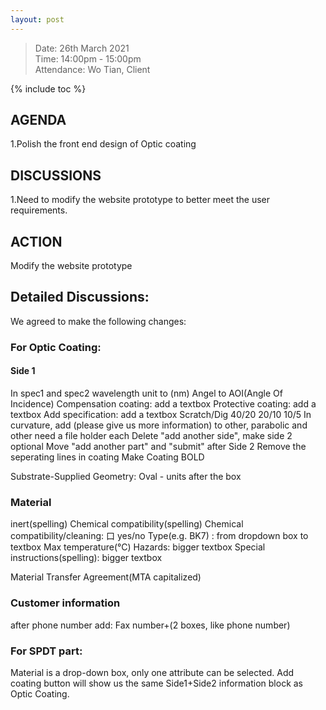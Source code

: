```yaml
---
layout: post
---
```


> Date: 26th March 2021<br>
> Time: 14:00pm - 15:00pm<br>
> Attendance: Wo Tian, Client

{% include toc %}

## AGENDA

1.Polish the front end design of Optic coating

## DISCUSSIONS

1.Need to modify the website prototype to better meet the user requirements.

## ACTION

Modify the website prototype

## Detailed Discussions:

We agreed to make the following changes:

### For Optic Coating:

#### Side 1

In spec1 and spec2 wavelength unit to (nm)
Angel to AOI(Angle Of Incidence)
Compensation coating: add a textbox
Protective coating: add a textbox
Add specification: add a textbox
Scratch/Dig 40/20 20/10 10/5
In curvature, add (please give us more information) to other, parabolic and other need a file holder each
Delete "add another side", make side 2 optional
Move "add another part" and "submit" after Side 2
Remove the seperating lines in coating
Make Coating BOLD

Substrate-Supplied
Geometry: Oval - units after the box

### Material

inert(spelling)
Chemical compatibility(spelling)
Chemical compatibility/cleaning: 口 yes/no
Type(e.g. BK7) : from dropdown box to textbox
Max temperature(°C)
Hazards: bigger textbox
Special instructions(spelling): bigger textbox

Material Transfer Agreement(MTA capitalized)

### Customer information

after phone number add: Fax number+(2 boxes, like phone number)

### For SPDT part:

Material is a drop-down box, only one attribute can be selected.
Add coating button will show us the same Side1+Side2 information block as Optic Coating.
